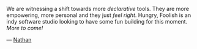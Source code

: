 We are witnessing a shift towards more _declarative_ tools. They are more empowering, more personal and they just _feel right_. Hungry, Foolish is an indy software studio looking to have some fun building for this moment. _More to come!_

— [Nathan](https://x.com/nathanborror)
